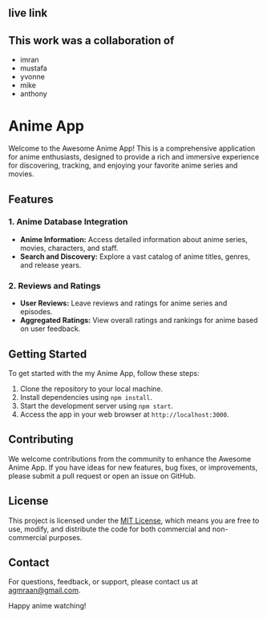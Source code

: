 ## live link

## This work was a collaboration of 
- imran 
- mustafa 
- yvonne 
-  mike 
- anthony


#  Anime App

Welcome to the Awesome Anime App! This is a comprehensive application for anime enthusiasts, designed to provide a rich and immersive experience for discovering, tracking, and enjoying your favorite anime series and movies.

## Features


### 1. Anime Database Integration
- **Anime Information:** Access detailed information about anime series, movies, characters, and staff.
- **Search and Discovery:** Explore a vast catalog of anime titles, genres, and release years.


### 2. Reviews and Ratings
- **User Reviews:** Leave reviews and ratings for anime series and episodes.
- **Aggregated Ratings:** View overall ratings and rankings for anime based on user feedback.


## Getting Started

To get started with the my Anime App, follow these steps:

1. Clone the repository to your local machine.
2. Install dependencies using `npm install`.
3. Start the development server using `npm start`.
4. Access the app in your web browser at `http://localhost:3000`.

## Contributing

We welcome contributions from the community to enhance the Awesome Anime App. If you have ideas for new features, bug fixes, or improvements, please submit a pull request or open an issue on GitHub.

## License

This project is licensed under the [MIT License](LICENSE), which means you are free to use, modify, and distribute the code for both commercial and non-commercial purposes.

## Contact

For questions, feedback, or support, please contact us at [agmraan@gmail.com](mailto:agmraan@gmail.com).

Happy anime watching!
